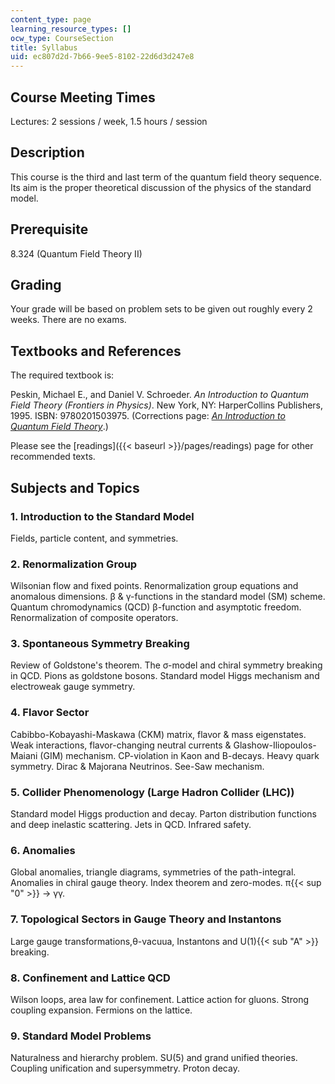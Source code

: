 ```yaml
---
content_type: page
learning_resource_types: []
ocw_type: CourseSection
title: Syllabus
uid: ec807d2d-7b66-9ee5-8102-22d6d3d247e8
---
```


Course Meeting Times
--------------------

Lectures: 2 sessions / week, 1.5 hours / session

Description
-----------

This course is the third and last term of the quantum field theory sequence. Its aim is the proper theoretical discussion of the physics of the standard model.

Prerequisite
------------

8.324 (Quantum Field Theory II)

Grading
-------

Your grade will be based on problem sets to be given out roughly every 2 weeks. There are no exams.

Textbooks and References
------------------------

The required textbook is:

Peskin, Michael E., and Daniel V. Schroeder. _An Introduction to Quantum Field Theory (Frontiers in Physics)_. New York, NY: HarperCollins Publishers, 1995. ISBN: 9780201503975. (Corrections page: [_An Introduction to Quantum Field Theory_](http://www.slac.stanford.edu/~mpeskin/QFT.html).)

Please see the [readings]({{< baseurl >}}/pages/readings) page for other recommended texts.

Subjects and Topics
-------------------

### 1\. Introduction to the Standard Model

Fields, particle content, and symmetries.

### 2\. Renormalization Group

Wilsonian flow and fixed points. Renormalization group equations and anomalous dimensions. β & γ-functions in the standard model (SM) scheme. Quantum chromodynamics (QCD) β-function and asymptotic freedom. Renormalization of composite operators.

### 3\. Spontaneous Symmetry Breaking

Review of Goldstone's theorem. The σ-model and chiral symmetry breaking in QCD. Pions as goldstone bosons. Standard model Higgs mechanism and electroweak gauge symmetry.

### 4\. Flavor Sector

Cabibbo-Kobayashi-Maskawa (CKM) matrix, flavor & mass eigenstates. Weak interactions, flavor-changing neutral currents & Glashow-Iliopoulos-Maiani (GIM) mechanism. CP-violation in Kaon and B-decays. Heavy quark symmetry. Dirac & Majorana Neutrinos. See-Saw mechanism.

### 5\. Collider Phenomenology (Large Hadron Collider (LHC))

Standard model Higgs production and decay. Parton distribution functions and deep inelastic scattering. Jets in QCD. Infrared safety.

### 6\. Anomalies

Global anomalies, triangle diagrams, symmetries of the path-integral. Anomalies in chiral gauge theory. Index theorem and zero-modes. π{{< sup "0" >}} → γγ.

### 7\. Topological Sectors in Gauge Theory and Instantons

Large gauge transformations,θ-vacuua, Instantons and U(1){{< sub "A" >}} breaking.

### 8\. Confinement and Lattice QCD

Wilson loops, area law for confinement. Lattice action for gluons. Strong coupling expansion. Fermions on the lattice.

### 9\. Standard Model Problems

Naturalness and hierarchy problem. SU(5) and grand unified theories. Coupling unification and supersymmetry. Proton decay.
